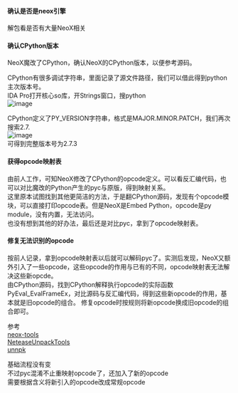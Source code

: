 #### 确认是否是neox引擎
解包看是否有大量NeoX相关

#### 确认CPython版本
NeoX魔改了CPython，确认NeoX的CPython版本，以便参考源码。  

CPython有很多调试字符串，里面记录了源文件路径，我们可以借此得到python主次版本号。  
IDA Pro打开核心so库，开Strings窗口，搜python    
![image](https://user-images.githubusercontent.com/21135715/171880588-df7fbaec-d307-443d-925f-c8458eac20d5.png)  

CPython定义了PY_VERSION字符串，格式是MAJOR.MINOR.PATCH，我们再次搜索2.7.  
![image](https://user-images.githubusercontent.com/21135715/171880752-0c2db9c7-5b09-439a-b60b-d40bc072a415.png)  
可得到完整版本号为2.7.3

#### 获得opcode映射表
由前人工作，可知NeoX修改了CPython的opcode定义。可以看反汇编代码，也可以对比魔改的Python产生的pyc与原版，得到映射关系。  
这里原本试图找到其他更简洁的方法，于是翻CPython源码，发现有个opcode模块，可以直接打印opcode表。但是NeoX是Embed Python，opcode是py module，没有内置，无法访问。  
也没有想到其他的好办法，最后还是对比pyc，拿到了opcode映射表。  

#### 修复无法识别的opcode
按前人记录，拿到opcode映射表以后就可以解码pyc了。实测后发现，NeoX又额外引入了一些opcode，这些opcode的作用与已有的不同，opcode映射表无法解决这些新opcde。  
由CPython源码，找到CPython解释执行opcode的实际函数PyEval_EvalFrameEx，对比源码与反汇编代码，得到这些新opcode的作用，基本就是旧opcode的组合。
修复opcode时按规则将新opcode换成旧opcode的组合即可。  

参考  
[neox-tools](https://github.com/xforce/neox-tools)  
[NeteaseUnpackTools](https://github.com/yuanbi/NeteaseUnpackTools)  
[unnpk](https://github.com/YJBeetle/unnpk)

基础流程没有变  
不过pyc混淆不止重映射opcode了，还加入了新的opcode  
需要根据含义将新引入的opcode改成常规opcode  
